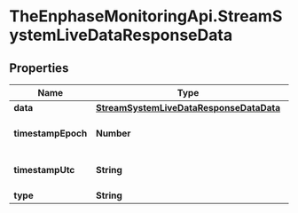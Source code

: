# TheEnphaseMonitoringApi.StreamSystemLiveDataResponseData

## Properties

Name | Type | Description | Notes
------------ | ------------- | ------------- | -------------
**data** | [**StreamSystemLiveDataResponseDataData**](StreamSystemLiveDataResponseDataData.md) |  | [optional] 
**timestampEpoch** | **Number** | Timestamp in epoch format. | [optional] 
**timestampUtc** | **String** | Timestamp in UTC format. | [optional] 
**type** | **String** | response | [optional] 


